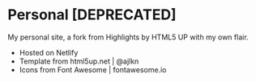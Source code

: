# Personal [DEPRECATED]

My personal site, a fork from Highlights by HTML5 UP with my own flair.

* Hosted on Netlify
* Template from html5up.net | @ajlkn
* Icons from Font Awesome | fontawesome.io
